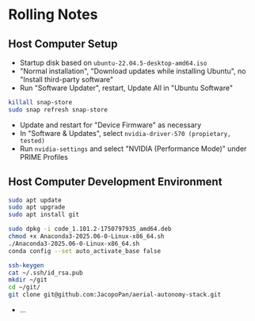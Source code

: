 # Rolling Notes


## Host Computer Setup

- Startup disk based on `ubuntu-22.04.5-desktop-amd64.iso`
- "Normal installation", "Download updates while installing Ubuntu", no "Install third-party software"
- Run "Software Updater", restart, Update All in "Ubuntu Software"
```sh
killall snap-store
sudo snap refresh snap-store
```
- Update and restart for "Device Firmware" as necessary
- In "Software & Updates", select `nvidia-driver-570 (propietary, tested)`
- Run `nvidia-settings` and select "NVIDIA (Performance Mode)" under PRIME Profiles

## Host Computer Development Environment

```sh
sudo apt update
sudo apt upgrade
sudo apt install git

sudo dpkg -i code_1.101.2-1750797935_amd64.deb
chmod +x Anaconda3-2025.06-0-Linux-x86_64.sh 
./Anaconda3-2025.06-0-Linux-x86_64.sh
conda config --set auto_activate_base false

ssh-keygen 
cat ~/.ssh/id_rsa.pub 
mkdir ~/git
cd ~/git/
git clone git@github.com:JacopoPan/aerial-autonomy-stack.git

```
- ...
